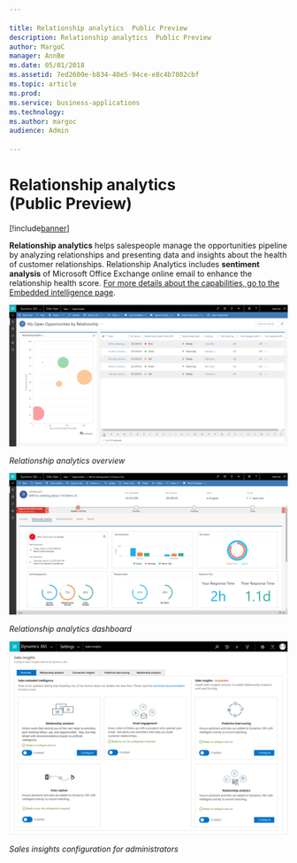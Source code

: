 ```yaml
---

title: Relationship analytics  Public Preview 
description: Relationship analytics  Public Preview 
author: MargoC
manager: AnnBe
ms.date: 05/01/2018
ms.assetid: 7ed2600e-b834-40e5-94ce-e8c4b7802cbf
ms.topic: article
ms.prod: 
ms.service: business-applications
ms.technology: 
ms.author: margoc
audience: Admin

---
```

#  Relationship analytics (Public Preview)




[!include[banner](../../../includes/banner.md)]

**Relationship analytics** helps salespeople manage the opportunities pipeline
by analyzing relationships and presenting data and insights about the health of
customer relationships. Relationship Analytics includes **sentiment analysis**
of Microsoft Office Exchange online email to enhance the relationship health
score. [For more details about the capabilities, go to the Embedded intelligence
page](https://docs.microsoft.com/en-in/dynamics365/customer-engagement/admin/embedded-intelligence).

![A screenshot of a relationship overview](media/relationship-analytics-public-preview-1.png "A screenshot of a relationship overview")
<!-- Picture 5 -->


*Relationship analytics overview*

![A screenshot of the relationship analytics dashboard](media/relationship-analytics-public-preview-2.png "A screenshot of the relationship analytics dashboard")
<!-- Picture 6 -->


*Relationship analytics dashboard*

![Sales insights configuration for administrators](media/relationship-analytics-public-preview-3.png "Sales insights configuration for administrators")
<!-- Picture 4 -->




*Sales insights configuration for administrators*

